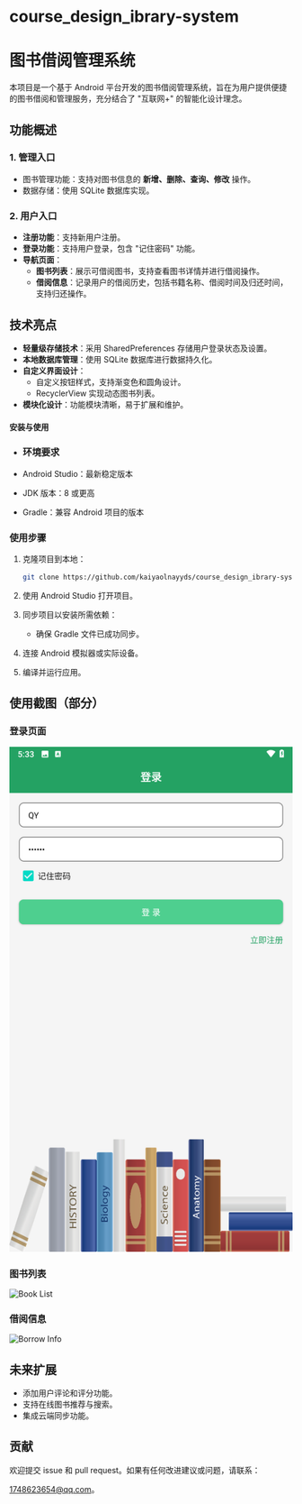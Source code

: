 # course_design_ibrary-system

# 图书借阅管理系统

本项目是一个基于 Android 平台开发的图书借阅管理系统，旨在为用户提供便捷的图书借阅和管理服务，充分结合了 "互联网+" 的智能化设计理念。

## 功能概述

### 1. 管理入口

- 图书管理功能：支持对图书信息的 **新增、删除、查询、修改** 操作。
- 数据存储：使用 SQLite 数据库实现。

### 2. 用户入口

- **注册功能**：支持新用户注册。
- **登录功能**：支持用户登录，包含 "记住密码" 功能。
- **导航页面**：
  - **图书列表**：展示可借阅图书，支持查看图书详情并进行借阅操作。
  - **借阅信息**：记录用户的借阅历史，包括书籍名称、借阅时间及归还时间，支持归还操作。

## 技术亮点

- **轻量级存储技术**：采用 SharedPreferences 存储用户登录状态及设置。
- **本地数据库管理**：使用 SQLite 数据库进行数据持久化。
- **自定义界面设计**：
  - 自定义按钮样式，支持渐变色和圆角设计。
  - RecyclerView 实现动态图书列表。
- **模块化设计**：功能模块清晰，易于扩展和维护。

#### 安装与使用

- ### 环境要求

- Android Studio：最新稳定版本

- JDK 版本：8 或更高

- Gradle：兼容 Android 项目的版本

### 使用步骤

1. 克隆项目到本地：
   
   ```bash
   git clone https://github.com/kaiyaolnayyds/course_design_ibrary-system.git
   ```

2. 使用 Android Studio 打开项目。

3. 同步项目以安装所需依赖：
   
   - 确保 Gradle 文件已成功同步。

4. 连接 Android 模拟器或实际设备。

5. 编译并运行应用。

## 使用截图（部分）

### 登录页面

![Login Page](https://github.com/kaiyaolnayyds/course_design_ibrary-system/blob/main/ScreenImage/%E7%99%BB%E5%BD%95.png)

### 图书列表

![Book List](D:\github_andorid\course_design_ibrary-system\ScreenImage\图书列表.png)

### 借阅信息

![Borrow Info](D:\github_andorid\course_design_ibrary-system\ScreenImage\借阅信息.png)

## 未来扩展

- 添加用户评论和评分功能。
- 支持在线图书推荐与搜索。
- 集成云端同步功能。

## 贡献

欢迎提交 issue 和 pull request。如果有任何改进建议或问题，请联系：

1748623654@qq.com。
